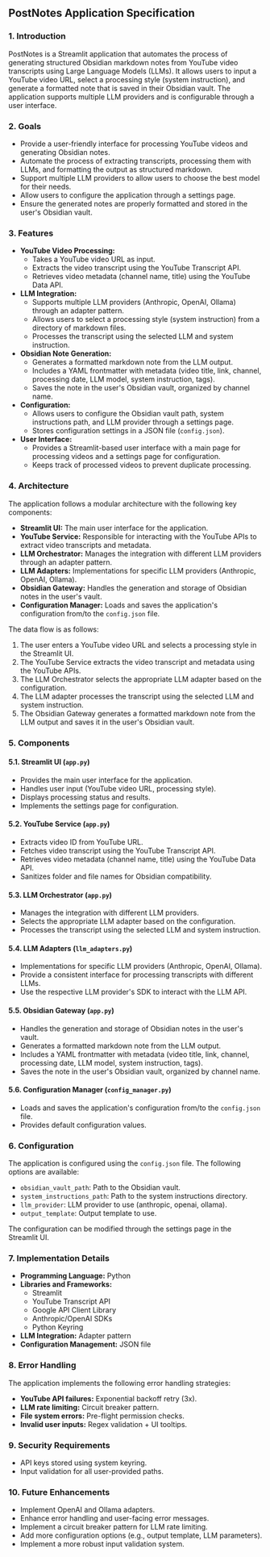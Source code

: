 ## PostNotes Application Specification

### 1. Introduction

PostNotes is a Streamlit application that automates the process of generating structured Obsidian markdown notes from YouTube video transcripts using Large Language Models (LLMs). It allows users to input a YouTube video URL, select a processing style (system instruction), and generate a formatted note that is saved in their Obsidian vault. The application supports multiple LLM providers and is configurable through a user interface.

### 2. Goals

*   Provide a user-friendly interface for processing YouTube videos and generating Obsidian notes.
*   Automate the process of extracting transcripts, processing them with LLMs, and formatting the output as structured markdown.
*   Support multiple LLM providers to allow users to choose the best model for their needs.
*   Allow users to configure the application through a settings page.
*   Ensure the generated notes are properly formatted and stored in the user's Obsidian vault.

### 3. Features

*   **YouTube Video Processing:**
    *   Takes a YouTube video URL as input.
    *   Extracts the video transcript using the YouTube Transcript API.
    *   Retrieves video metadata (channel name, title) using the YouTube Data API.
*   **LLM Integration:**
    *   Supports multiple LLM providers (Anthropic, OpenAI, Ollama) through an adapter pattern.
    *   Allows users to select a processing style (system instruction) from a directory of markdown files.
    *   Processes the transcript using the selected LLM and system instruction.
*   **Obsidian Note Generation:**
    *   Generates a formatted markdown note from the LLM output.
    *   Includes a YAML frontmatter with metadata (video title, link, channel, processing date, LLM model, system instruction, tags).
    *   Saves the note in the user's Obsidian vault, organized by channel name.
*   **Configuration:**
    *   Allows users to configure the Obsidian vault path, system instructions path, and LLM provider through a settings page.
    *   Stores configuration settings in a JSON file (`config.json`).
*   **User Interface:**
    *   Provides a Streamlit-based user interface with a main page for processing videos and a settings page for configuration.
    *   Keeps track of processed videos to prevent duplicate processing.

### 4. Architecture

The application follows a modular architecture with the following key components:

*   **Streamlit UI:** The main user interface for the application.
*   **YouTube Service:** Responsible for interacting with the YouTube APIs to extract video transcripts and metadata.
*   **LLM Orchestrator:** Manages the integration with different LLM providers through an adapter pattern.
*   **LLM Adapters:** Implementations for specific LLM providers (Anthropic, OpenAI, Ollama).
*   **Obsidian Gateway:** Handles the generation and storage of Obsidian notes in the user's vault.
*   **Configuration Manager:** Loads and saves the application's configuration from/to the `config.json` file.

The data flow is as follows:

1.  The user enters a YouTube video URL and selects a processing style in the Streamlit UI.
2.  The YouTube Service extracts the video transcript and metadata using the YouTube APIs.
3.  The LLM Orchestrator selects the appropriate LLM adapter based on the configuration.
4.  The LLM adapter processes the transcript using the selected LLM and system instruction.
5.  The Obsidian Gateway generates a formatted markdown note from the LLM output and saves it in the user's Obsidian vault.

### 5. Components

#### 5.1. Streamlit UI (`app.py`)

*   Provides the main user interface for the application.
*   Handles user input (YouTube video URL, processing style).
*   Displays processing status and results.
*   Implements the settings page for configuration.

#### 5.2. YouTube Service (`app.py`)

*   Extracts video ID from YouTube URL.
*   Fetches video transcript using the YouTube Transcript API.
*   Retrieves video metadata (channel name, title) using the YouTube Data API.
*   Sanitizes folder and file names for Obsidian compatibility.

#### 5.3. LLM Orchestrator (`app.py`)

*   Manages the integration with different LLM providers.
*   Selects the appropriate LLM adapter based on the configuration.
*   Processes the transcript using the selected LLM and system instruction.

#### 5.4. LLM Adapters (`llm_adapters.py`)

*   Implementations for specific LLM providers (Anthropic, OpenAI, Ollama).
*   Provide a consistent interface for processing transcripts with different LLMs.
*   Use the respective LLM provider's SDK to interact with the LLM API.

#### 5.5. Obsidian Gateway (`app.py`)

*   Handles the generation and storage of Obsidian notes in the user's vault.
*   Generates a formatted markdown note from the LLM output.
*   Includes a YAML frontmatter with metadata (video title, link, channel, processing date, LLM model, system instruction, tags).
*   Saves the note in the user's Obsidian vault, organized by channel name.

#### 5.6. Configuration Manager (`config_manager.py`)

*   Loads and saves the application's configuration from/to the `config.json` file.
*   Provides default configuration values.

### 6. Configuration

The application is configured using the `config.json` file. The following options are available:

*   `obsidian_vault_path`: Path to the Obsidian vault.
*   `system_instructions_path`: Path to the system instructions directory.
*   `llm_provider`: LLM provider to use (anthropic, openai, ollama).
*   `output_template`: Output template to use.

The configuration can be modified through the settings page in the Streamlit UI.

### 7. Implementation Details

*   **Programming Language:** Python
*   **Libraries and Frameworks:**
    *   Streamlit
    *   YouTube Transcript API
    *   Google API Client Library
    *   Anthropic/OpenAI SDKs
    *   Python Keyring
*   **LLM Integration:** Adapter pattern
*   **Configuration Management:** JSON file

### 8. Error Handling

The application implements the following error handling strategies:

*   **YouTube API failures:** Exponential backoff retry (3x).
*   **LLM rate limiting:** Circuit breaker pattern.
*   **File system errors:** Pre-flight permission checks.
*   **Invalid user inputs:** Regex validation + UI tooltips.

### 9. Security Requirements

*   API keys stored using system keyring.
*   Input validation for all user-provided paths.

### 10. Future Enhancements

*   Implement OpenAI and Ollama adapters.
*   Enhance error handling and user-facing error messages.
*   Implement a circuit breaker pattern for LLM rate limiting.
*   Add more configuration options (e.g., output template, LLM parameters).
*   Implement a more robust input validation system.